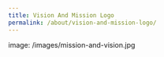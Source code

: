 ```yaml
---
title: Vision And Mission Logo
permalink: /about/vision-and-mission-logo/
---
```


image: /images/mission-and-vision.jpg
